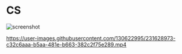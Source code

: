 # CS

![screenshot](https://user-images.githubusercontent.com/130622995/231628855-c6fbcf5b-2697-4146-b0f5-4fee7517da10.png)




https://user-images.githubusercontent.com/130622995/231628973-c32c6aaa-b5aa-481e-b663-382c2f75e289.mp4

